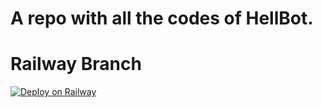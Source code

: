 # A repo with all the codes of HellBot.

# Railway Branch

[![Deploy on Railway](https://railway.app/button.svg)](https://railway.app/new/template?template=https%3A%2F%2Fgithub.com%2FHellBoy-OP%2FPlugins%2Ftree%2Frailway&plugins=postgresql&envs=APP_ID%2CAPI_HASH%2CBOT_TOKEN%2CBOT_USERNAME%2CHANDLER%2CLOGGER_ID%2CHELLBOT_SESSION%2CENV&optionalEnvs=HANDLER&APP_IDDesc=Your+telegram+api+id&API_HASHDesc=Your+telegram+api+hash&BOT_TOKENDesc=Your+bot%27s+token+from+%40BotFather&BOT_USERNAMEDesc=Your+bot%27s+username+from+%40Botfather&HANDLERDesc=Your+command+handler.&LOGGER_IDDesc=A+channel+id+for+Bot+Logger&HELLBOT_SESSIONDesc=Your+string+session&ENVDesc=Fill+ANYTHING&referralCode=HELLBOT_IS_LIT)
